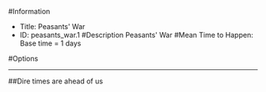 #Information
 - Title: Peasants' War
 - ID: peasants_war.1
#Description
Peasants' War
#Mean Time to Happen:
Base time = 1 days

#Options

___
##Dire times are ahead of us
